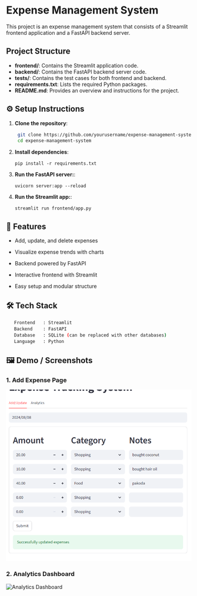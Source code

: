 # Expense Management System

This project is an expense management system that consists of a Streamlit frontend application and a FastAPI backend server.

## Project Structure

- **frontend/**: Contains the Streamlit application code.  
- **backend/**: Contains the FastAPI backend server code.  
- **tests/**: Contains the test cases for both frontend and backend.  
- **requirements.txt**: Lists the required Python packages.  
- **README.md**: Provides an overview and instructions for the project.  


## ⚙️ Setup Instructions

1. **Clone the repository**:
   ```bash
    git clone https://github.com/yourusername/expense-management-system
    cd expense-management-system 
   ```
1. **Install dependencies**:
   ```commandline
   pip install -r requirements.txt
   ```
1. **Run the FastAPI server:**:
   ```commandline
   uvicorn server:app --reload
   ```
1. **Run the Streamlit app:**:
   ```commandline
   streamlit run frontend/app.py
   ```

## 🚀 Features

- Add, update, and delete expenses

- Visualize expense trends with charts

- Backend powered by FastAPI

- Interactive frontend with Streamlit

- Easy setup and modular structure

## 🛠️ Tech Stack

```bash
   Frontend   : Streamlit
   Backend    : FastAPI
   Database   : SQLite (can be replaced with other databases)
   Language   : Python
```
## 🖼️ Demo / Screenshots  

### 1. Add Expense Page  
![Add Expense](https://github.com/sumitjaat-up13/Expense-Tracker/blob/main/Screenshots/add%20update.png)  

### 2. Analytics Dashboard  
![Analytics Dashboard](https://drive.google.com/file/d/1RvA1ceH-Et5xL9Ozdsm4nOCVC9hS-SOr/view?usp=sharing)  



